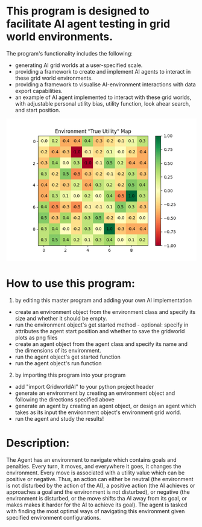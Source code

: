 # This program is designed to facilitate AI agent testing in grid world environments. 

The program's functionality includes the following:
- generating AI grid worlds at a user-specified scale.
- providing a framework to create and implement AI agents to interact in these grid world environments.
- providing a framework to visualise AI-environment interactions with data export capabilities.
- an example of AI agent implemented to interact with these grid worlds, with adjustable personal utility bias, utility
function, look ahear search, and start position.

![simulation example](https://raw.githubusercontent.com/phileasdg/GridWorldAI/main/simulation2.gif)

# How to use this program:
1) by editing this master program and adding your own AI implementation
- create an environment object from the environment class and specify its size and whether it should be empty.
- run the environment object's get started method - optional: specify in attributes the agent start position and whether
to save the gridworld plots as png files
- create an agent object from the agent class and specify its name and the dimensions of its environment.
- run the agent object's get started function
- run the agent object's run function

2) by importing this program into your program
- add "import GridworldAI" to your python project header
- generate an environment by creating an environment object and following the directions specified above
- generate an agent by creating an agent object, or design an agent which takes as its input the environment object's
environment grid world.
- run the agent and study the results!

# Description:
The Agent has an environment to navigate which contains goals and penalties. Every turn, it moves, and everywhere it
goes, it changes the environment. Every move is associated with a utility value which can be positive or negative.
Thus, an action can either be neutral (the environment is not disturbed by the action of the AI), a positive action
(the AI achieves or approaches a goal and the environment is not disturbed), or negative (the environment is disturbed,
or the move shifts tha AI away from its goal, or makes makes it harder for the AI to achieve its goal).
The agent is tasked with finding the most optimal ways of navigating this environment given specified environment configurations.
